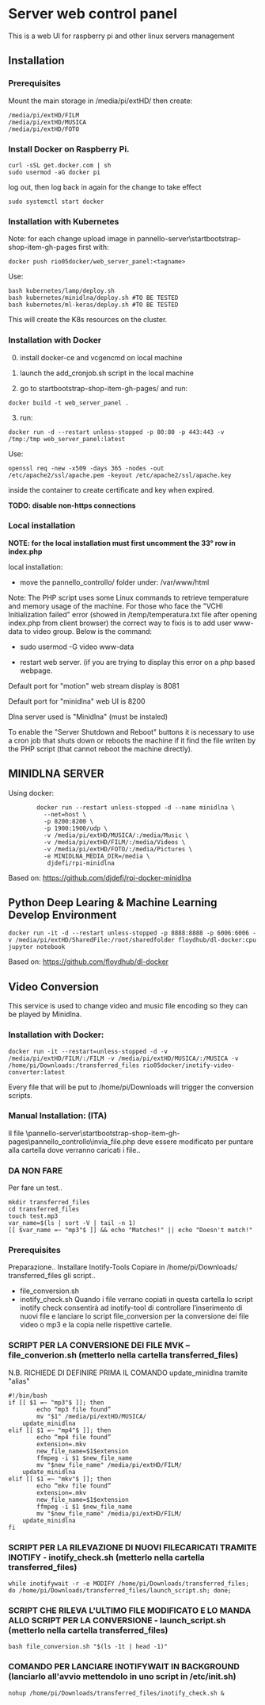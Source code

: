 
# Server web control panel 

This is a web UI for raspberry pi and other linux servers management

## Installation

### Prerequisites

Mount the main storage in /media/pi/extHD/ then create:
```console
/media/pi/extHD/FILM
/media/pi/extHD/MUSICA
/media/pi/extHD/FOTO
```

### Install Docker on Raspberry Pi.
```console
curl -sSL get.docker.com | sh
sudo usermod -aG docker pi
```
log out, then log back in again for the change to take effect
```console
sudo systemctl start docker
```

### Installation with Kubernetes 


Note: for each change upload image in pannello-server\startbootstrap-shop-item-gh-pages first with:
```console
docker push rio05docker/web_server_panel:<tagname>
```

Use:

```console
bash kubernetes/lamp/deploy.sh
bash kubernetes/minidlna/deploy.sh #TO BE TESTED
bash kubernetes/ml-keras/deploy.sh #TO BE TESTED
```
This will create the K8s resources on the cluster. 

### Installation with Docker

0) install docker-ce and vcgencmd on local machine

1) launch the add_cronjob.sh script in the local machine

2) go to startbootstrap-shop-item-gh-pages/ and run:
```console
docker build -t web_server_panel .
```
3) run:
```console
docker run -d --restart unless-stopped -p 80:80 -p 443:443 -v /tmp:/tmp web_server_panel:latest
```

Use:
```console
openssl req -new -x509 -days 365 -nodes -out /etc/apache2/ssl/apache.pem -keyout /etc/apache2/ssl/apache.key
```
inside the container to create certificate and key when expired.

**TODO: disable non-https connections**

### Local installation

**NOTE: for the local installation must first uncomment the 33° row in index.php**

local installation: 

* move the pannello_controllo/ folder under: /var/www/html

Note:
The PHP script uses some Linux commands to retrieve temperature and memory usage of the machine.
For those who face the "VCHI Initialization failed" error 
(showed in /temp/temperatura.txt file after opening index.php from client browser) the correct way to fixis is to 
add user www-data to video group. Below is the command:

* sudo usermod -G video www-data

* restart web server. (if you are trying to display this error on a php based webpage.

Default port for "motion" web stream display is 8081

Default port for "minidlna" web UI is 8200

Dlna server used is "Minidlna" (must be instaled)

To enable the "Server Shutdown and Reboot" buttons it is necessary to use a cron job that 
shuts down or reboots the machine if it find the file writen by the PHP script (that cannot 
reboot the machine directly).

## MINIDLNA SERVER
Using docker:

```console
        docker run --restart unless-stopped -d --name minidlna \
          --net=host \
          -p 8200:8200 \
          -p 1900:1900/udp \
          -v /media/pi/extHD/MUSICA/:/media/Music \
          -v /media/pi/extHD/FILM/:/media/Videos \
          -v /media/pi/extHD/FOTO/:/media/Pictures \
          -e MINIDLNA_MEDIA_DIR=/media \
           djdefi/rpi-minidlna
```
Based on: https://github.com/djdefi/rpi-docker-minidlna


## Python Deep Learing & Machine Learning Develop Environment

```console
docker run -it -d --restart unless-stopped -p 8888:8888 -p 6006:6006 -v /media/pi/extHD/SharedFile:/root/sharedfolder floydhub/dl-docker:cpu jupyter notebook
```

Based on: https://github.com/floydhub/dl-docker

## Video Conversion 
This service is used to change video and music file encoding so they can be played by Minidlna. 

### Installation with Docker:

```console
docker run -it --restart=unless-stopped -d -v /media/pi/extHD/FILM/:/FILM -v /media/pi/extHD/MUSICA/:/MUSICA -v /home/pi/Downloads:/transferred_files rio05docker/inotify-video-converter:latest
```

Every file that will be put to /home/pi/Downloads will trigger the conversion scripts.

### Manual Installation: (ITA)
Il file \pannello-server\startbootstrap-shop-item-gh-pages\pannello_controllo\invia_file.php deve essere modificato per puntare alla cartella dove verranno caricati i file..
### DA NON FARE
Per fare un test..
```console
mkdir transferred_files
cd transferred_files
touch test.mp3
var_name=$(ls | sort -V | tail -n 1)
[[ $var_name =~ "mp3"$ ]] && echo "Matches!" || echo "Doesn't match!"
```
### Prerequisites

Preparazione..
Installare Inotify-Tools
Copiare in /home/pi/Downloads/ transferred_files gli script..
* file_conversion.sh
* inotify_check.sh
Quando i file verrano copiati in questa cartella lo script inotify check consentirà ad inotify-tool di controllare l’inserimento di nuovi file e lanciare lo script file_conversion per la conversione dei file video o mp3 e la copia nelle rispettive cartelle.

### SCRIPT PER LA CONVERSIONE DEI FILE MVK – file_converion.sh (metterlo nella cartella transferred_files)
N.B. RICHIEDE DI DEFINIRE PRIMA IL COMANDO update_minidlna tramite "alias"

```console
#!/bin/bash
if [[ $1 =~ "mp3"$ ]]; then
        echo “mp3 file found”
        mv "$1" /media/pi/extHD/MUSICA/
	update_minidlna
elif [[ $1 =~ "mp4"$ ]]; then
        echo “mp4 file found”
        extension=.mkv
        new_file_name=$1$extension
        ffmpeg -i $1 $new_file_name
        mv "$new_file_name" /media/pi/extHD/FILM/
	update_minidlna
elif [[ $1 =~ "mkv"$ ]]; then
        echo “mkv file found”
        extension=.mkv
        new_file_name=$1$extension
        ffmpeg -i $1 $new_file_name
        mv "$new_file_name" /media/pi/extHD/FILM/
	update_minidlna
fi 
```
### SCRIPT PER LA RILEVAZIONE DI NUOVI FILECARICATI TRAMITE INOTIFY - inotify_check.sh (metterlo nella cartella transferred_files)
```console
while inotifywait -r -e MODIFY /home/pi/Downloads/transferred_files; do /home/pi/Downloads/transferred_files/launch_script.sh; done;
```
### SCRIPT CHE RILEVA L'ULTIMO FILE MODIFICATO E LO MANDA ALLO SCRIPT PER LA CONVERSIONE - launch_script.sh (metterlo nella cartella transferred_files)
```console
bash file_conversion.sh "$(ls -1t | head -1)"
```
### COMANDO PER LANCIARE INOTIFYWAIT IN BACKGROUND (lanciarlo all'avvio mettendolo in uno script in /etc/init.sh)
```console
nohup /home/pi/Downloads/transferred_files/inotify_check.sh &
```
